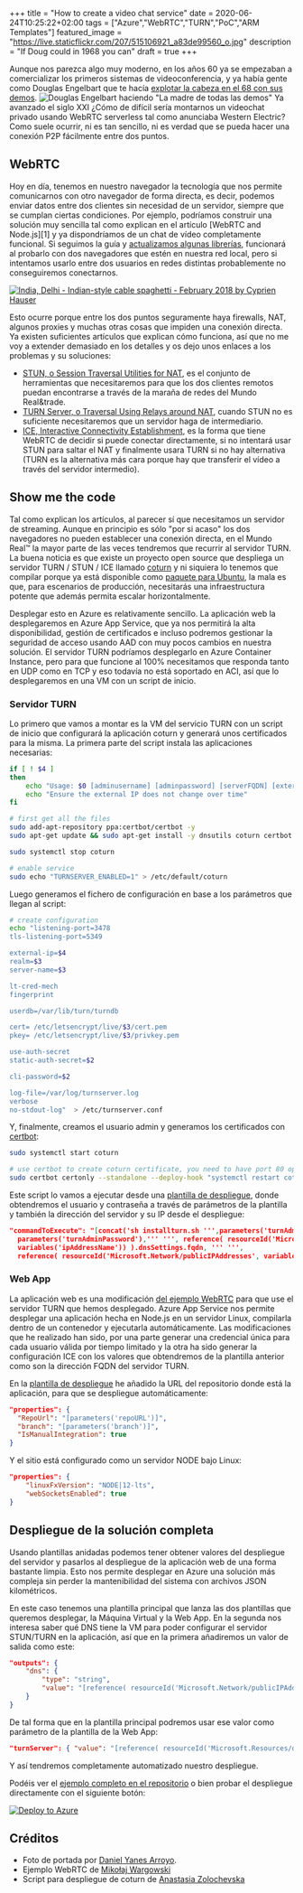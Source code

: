 +++
title =  "How to create a video chat service"
date = 2020-06-24T10:25:22+02:00
tags = ["Azure","WebRTC","TURN","PoC","ARM Templates"]
featured_image = "https://live.staticflickr.com/207/515106921_a83de99560_o.jpg"
description = "If Doug could in 1968 you can"
draft = true
+++


Aunque nos parezca algo muy moderno, en los años 60 ya se empezaban a comercializar los primeros sistemas de videoconferencia, y ya había gente como Douglas Engelbart que te hacía [explotar la cabeza en el 68 con sus demos][motherofalldemos].
![Douglas Engelbart haciendo "La madre de todas las demos"](/como-montar-videochat/engelbartdemo.png "La demo de la lista de la compra de Doug")
Ya avanzado el siglo XXI ¿Cómo de difícil sería montarnos un videochat privado usando WebRTC serverless tal como anunciaba Western Electric? Como suele ocurrir, ni es tan sencillo, ni es verdad que se pueda hacer una conexión P2P fácilmente entre dos puntos.

## WebRTC

Hoy en día, tenemos en nuestro navegador la tecnología que nos permite comunicarnos con otro navegador de forma directa, es decir, podemos enviar datos entre dos clientes sin necesidad de un servidor, siempre que se cumplan ciertas condiciones. Por ejemplo, podríamos construir una solución muy sencilla tal como explican en el artículo [WebRTC and Node.js][1] y ya dispondríamos de un chat de vídeo completamente funcional. Si seguimos la guía y [actualizamos algunas librerías][videochatgit], funcionará al probarlo con dos navegadores que estén en nuestra red local, pero si intentamos usarlo entre dos usuarios en redes distintas probablemente no conseguiremos conectarnos.

[![India, Delhi - Indian-style cable spaghetti - February 2018 by Cyprien Hauser](https://live.staticflickr.com/65535/49204696853_6df9abbc5c_c.jpg)](https://flic.kr/p/2hY3W7i "A ver si encuentras qué cable es el tuyo")

Esto ocurre porque entre los dos puntos seguramente haya firewalls, NAT, algunos proxies y muchas otras cosas que impiden una conexión directa. Ya existen suficientes artículos que explican cómo funciona, así que no me voy a extender demasiado en los detalles y os dejo unos enlaces a los problemas y su soluciones:

* [STUN, o Session Traversal Utilities for NAT][STUN], es el conjunto de herramientas que necesitaremos para que los dos clientes remotos puedan encontrarse a través de la maraña de redes del Mundo Real&trade.
* [TURN Server, o Traversal Using Relays around NAT][TURN], cuando STUN no es suficiente necesitaremos que un servidor haga de intermediario.
* [ICE, Interactive Connectivity Establishment][ICE], es la forma que tiene WebRTC de decidir si puede conectar directamente, si no intentará usar STUN para saltar el NAT y finalmente usara TURN si no hay alternativa (TURN es la alternativa más cara porque hay que transferir el vídeo a través del servidor intermedio).

## Show me the code

Tal como explican los artículos, al parecer sí que necesitamos un servidor de streaming. Aunque en principio es sólo "por si acaso" los dos navegadores no pueden establecer una conexión directa, en el Mundo Real&trade; la mayor parte de las veces tendremos que recurrir al servidor TURN. La buena noticia es que existe un proyecto open source que despliega un servidor TURN / STUN / ICE llamado [coturn][coturngit] y ni siquiera lo tenemos que compilar porque ya está disponible como [paquete para Ubuntu][coturn], la mala es que, para escenarios de producción, necesitarás una infraestructura potente que además permita escalar horizontalmente.

Desplegar esto en Azure es relativamente sencillo. La aplicación web la desplegaremos en Azure App Service, que ya nos permitirá la alta disponibilidad, gestión de certificados e incluso podremos gestionar la seguridad de acceso usando AAD con muy pocos cambios en nuestra solución. El servidor TURN podríamos desplegarlo en Azure Container Instance, pero para que funcione al 100% necesitamos que responda tanto en UDP como en TCP y eso todavía no está soportado en ACI, así que lo desplegaremos en una VM con un script de inicio.

### Servidor TURN

Lo primero que vamos a montar es la VM del servicio TURN con un script de inicio que configurará la aplicación coturn y generará unos certificados para la misma. La primera parte del script instala las aplicaciones necesarias:

```bash
if [ ! $4 ]
then
    echo "Usage: $0 [adminusername] [adminpassword] [serverFQDN] [externalip]"
    echo "Ensure the external IP does not change over time"
fi

# first get all the files
sudo add-apt-repository ppa:certbot/certbot -y
sudo apt-get update && sudo apt-get install -y dnsutils coturn certbot

sudo systemctl stop coturn

# enable service
sudo echo "TURNSERVER_ENABLED=1" > /etc/default/coturn
```

Luego generamos el fichero de configuración en base a los parámetros que llegan al script:

```bash
# create configuration
echo "listening-port=3478
tls-listening-port=5349

external-ip=$4
realm=$3
server-name=$3

lt-cred-mech
fingerprint

userdb=/var/lib/turn/turndb

cert= /etc/letsencrypt/live/$3/cert.pem
pkey= /etc/letsencrypt/live/$3/privkey.pem

use-auth-secret
static-auth-secret=$2

cli-password=$2

log-file=/var/log/turnserver.log
verbose
no-stdout-log"  > /etc/turnserver.conf
```

Y, finalmente, creamos el usuario admin y generamos los certificados con [certbot][certbot]:

```bash
sudo systemctl start coturn

# use certbot to create coturn certificate, you need to have port 80 open to allow the certbot to verify
sudo certbot certonly --standalone --deploy-hook "systemctl restart coturn" -d $3 --agree-tos --no-eff-email --register-unsafely-without-email
```

Este script lo vamos a ejecutar desde una [plantilla de despliegue][turnserverdeploy], donde obtendremos el usuario y contraseña a través de parámetros de la plantilla y también la dirección del servidor y su IP desde el despliegue:

```json
"commandToExecute": "[concat('sh installturn.sh ''',parameters('turnAdmin'),''' ''',
  parameters('turnAdminPassword'),''' ''', reference( resourceId('Microsoft.Network/publicIPAddresses',
  variables('ipAddressName')) ).dnsSettings.fqdn, ''' ''',
  reference( resourceId('Microsoft.Network/publicIPAddresses', variables('ipAddressName')) ).ipAddress, '''')]"
```

### Web App

La aplicación web es una modificación [del ejemplo WebRTC][webrtcdemo] para que use el servidor TURN que hemos desplegado. Azure App Service nos permite desplegar una aplicación hecha en Node.js en un servidor Linux, compilarla dentro de un contenedor y ejecutarla automáticamente.
Las modificaciones que he realizado han sido, por una parte generar una credencial única para cada usuario válida por tiempo limitado y la otra ha sido generar la configuración ICE con los valores que obtendremos de la plantilla anterior como son la dirección FQDN del servidor TURN.

En la [plantilla de despliegue][webappgit] he añadido la URL del repositorio donde está la aplicación, para que se despliegue automáticamente:

```json
"properties": {
  "RepoUrl": "[parameters('repoURL')]",
  "branch": "[parameters('branch')]",
  "IsManualIntegration": true
}
```

Y el sitio está configurado como un servidor NODE bajo Linux:

```json
"properties": {
    "linuxFxVersion": "NODE|12-lts",
    "webSocketsEnabled": true
}
```

## Despliegue de la solución completa

Usando plantillas anidadas podemos tener obtener valores del despliegue del servidor y pasarlos al despliegue de la aplicación web de una forma bastante limpia. Esto nos permite desplegar en Azure una solución más compleja sin perder la mantenibilidad del sistema con archivos JSON kilométricos.

En este caso tenemos una plantilla principal que lanza las dos plantillas que queremos desplegar, la Máquina Virtual y la Web App. En la segunda nos interesa saber qué DNS tiene la VM para poder configurar el servidor STUN/TURN en la aplicación, así que en la primera añadiremos un valor de salida como este:

```json
"outputs": {
    "dns": {
        "type": "string",
        "value": "[reference( resourceId('Microsoft.Network/publicIPAddresses', variables('ipAddressName')) ).dnsSettings.fqdn]"
    }
}
```

De tal forma que en la plantilla principal podremos usar ese valor como parámetro de la plantilla de la Web App:

```json
"turnServer": { "value": "[reference( resourceId('Microsoft.Resources/deployments', 'turnserverTemplate') ).outputs.dns.value]" }
```

Y así tendremos completamente automatizado nuestro despliegue.

Podéis ver el [ejemplo completo en el repositorio][videochatgit] o bien probar el despliegue directamente con el siguiente botón:

[![Deploy to Azure](http://azuredeploy.net/deploybutton.png)](https://portal.azure.com/#create/Microsoft.Template/uri/https%3A%2F%2Fraw.githubusercontent.com%2Fjmservera%2Fvideochat%2Fmain%2Fazuredeploy.json)

## Créditos

* Foto de portada por [Daniel Yanes Arroyo][pinkponk].
* Ejemplo WebRTC de [Mikołaj Wargowski][webrtcdemo]
* Script para despliegue de coturn de [Anastasia Zolochevska][coturnscript]


[motherofalldemos]: https://www.youtube.com/watch?v=M5PgQS3ZBWA&list=PLCGFadV4FqU3flMPLg36d8RFQW65bWsnP
[webrtcdemo]: https://tsh.io/blog/how-to-write-video-chat-app-using-webrtc-and-nodejs/
[STUN]: https://en.wikipedia.org/wiki/STUN
[TURN]: https://en.wikipedia.org/wiki/Traversal_Using_Relays_around_NAT
[ICE]: https://en.wikipedia.org/wiki/Interactive_Connectivity_Establishment
[coturngit]: https://github.com/coturn/coturn
[coturn]: https://packages.ubuntu.com/bionic/coturn "paquete para Ubuntu"
[videochatgit]: https://github.com/jmservera/videochat
[webappgit]: https://github.com/jmservera/videochat-webapp
[Azure]: https://azure.microsoft.com
[pinkponk]: https://www.flickr.com/photos/pinkponk/515106921
[certbot]: https://certbot.eff.org/
[turnserverdeploy]: https://github.com/jmservera/videochat/blob/main/turnserver/azuredeploy.json
[coturnscript]: https://devblogs.microsoft.com/cse/2018/01/29/orchestrating-turn-servers-cloud-deployment/